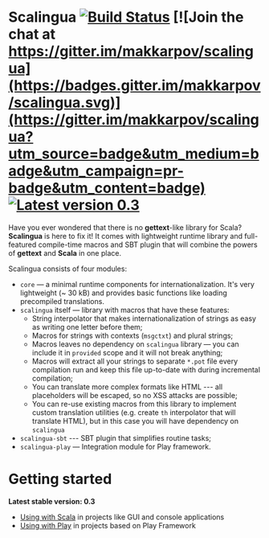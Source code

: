 Scalingua [![Build Status](https://travis-ci.org/makkarpov/scalingua.svg?branch=master)](https://travis-ci.org/makkarpov/scalingua) [![Join the chat at https://gitter.im/makkarpov/scalingua](https://badges.gitter.im/makkarpov/scalingua.svg)](https://gitter.im/makkarpov/scalingua?utm_source=badge&utm_medium=badge&utm_campaign=pr-badge&utm_content=badge) [![Latest version 0.3](https://img.shields.io/badge/version-0.3-yellow.svg)](http://search.maven.org/#search%7Cga%7C1%7Cg%3A%22ru.makkarpov%22%20AND%20v%3A%220.3%22)
=========

Have you ever wondered that there is no **gettext**-like library for Scala? **Scalingua** is here to fix it! It comes with
lightweight runtime library and full-featured compile-time macros and SBT plugin that will combine the powers of **gettext** 
and **Scala** in one place.

Scalingua consists of four modules:

 * `core` — a minimal runtime components for internationalization. It's very lightweight (~ 30 kB) and provides basic
   functions like loading precompiled translations.
 * `scalingua` itself — library with macros that have these features:
    * String interpolator that makes internationalization of strings as easy as writing one letter before them;
    * Macros for strings with contexts (`msgctxt`) and plural strings;
    * Macros leaves no dependency on `scalingua` library — you can include it in `provided` scope and it will not break anything;
    * Macros will extract all your strings to separate `*.pot` file every compilation run and keep this file up-to-date with during incremental compilation;
    * You can translate more complex formats like HTML --- all placeholders will be escaped, so no XSS attacks are possible;
    * You can re-use existing macros from this library to implement custom translation utilities (e.g. create `th` interpolator that will translate HTML), but in this case you will have dependency on `scalingua`
  * `scalingua-sbt` --- SBT plugin that simplifies routine tasks;
  * `scalingua-play` — Integration module for Play framework.

Getting started
===============

**Latest stable version: 0.3**

* [Using with Scala](https://github.com/makkarpov/scalingua/wiki/Using-with-Scala) in projects like GUI and console applications
* [Using with Play](https://github.com/makkarpov/scalingua/wiki/Using-with-Play) in projects based on Play Framework

